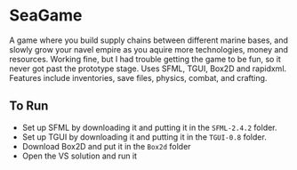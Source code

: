 SeaGame
=======

A game where you build supply chains between different marine bases, and slowly grow your navel empire
as you aquire more technologies, money and resources.
Working fine, but I had trouble getting the game to be fun, so it never got past the prototype stage.
Uses SFML, TGUI, Box2D and rapidxml.
Features include inventories, save files, physics, combat, and crafting.

## To Run

* Set up SFML by downloading it and putting it in the `SFML-2.4.2` folder.
* Set up TGUI by downloading it and putting it in the `TGUI-0.8` folder.
* Download Box2D and put it in the `Box2d` folder
* Open the VS solution and run it
